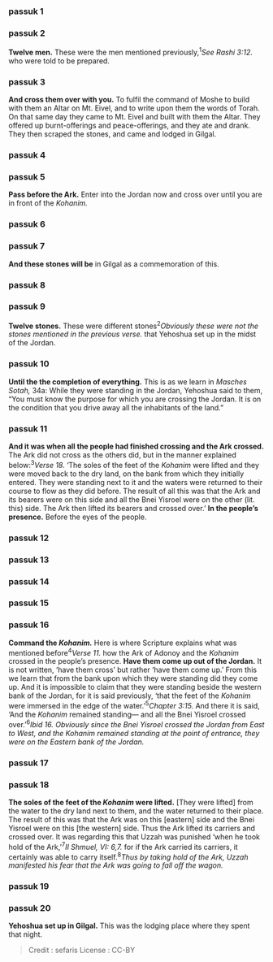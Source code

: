 
### passuk 1

### passuk 2
<b>Twelve men.</b> These were the men mentioned previously,<sup>1</sup><i class="footnote">See Rashi 3:12.</i> who were told to be prepared.

### passuk 3
<b>And cross them over with you.</b> To fulfil the command of Moshe to build with them an Altar on Mt. Eivel, and to write upon them the words of Torah. On that same day they came to Mt. Eivel and built with them the Altar. They offered up burnt-offerings and peace-offerings, and they ate and drank. They then scraped the stones, and came and lodged in Gilgal.

### passuk 4

### passuk 5
<b>Pass before the Ark.</b> Enter into the Jordan now and cross over until you are in front of the <i>Kohanim.</i>

### passuk 6

### passuk 7
<b>And these stones will be</b> in Gilgal as a commemoration of this.

### passuk 8

### passuk 9
<b>Twelve stones.</b> These were different stones<sup>2</sup><i class="footnote">Obviously these were not the stones mentioned in the previous verse.</i> that Yehoshua set up in the midst of the Jordan.

### passuk 10
<b>Until the the completion of everything.</b> This is as we learn in <i>Masches Sotah,</i> 34a: While they were standing in the Jordan, Yehoshua said to them, “You must know the purpose for which you are crossing the Jordan. It is on the condition that you drive away all the inhabitants of the land.”

### passuk 11
<b>And it was when all the people had finished crossing and the Ark crossed.</b> The Ark did not cross as the others did, but in the manner explained below:<sup>3</sup><i class="footnote">Verse 18.</i> ‘The soles of the feet of the <i>Kohanim</i> were lifted and they were moved back to the dry land, on the bank from which they initially entered. They were standing next to it and the waters were returned to their course to flow as they did before. The result of all this was that the Ark and its bearers were on this side and all the Bnei Yisroel were on the other (lit. this) side. The Ark then lifted its bearers and crossed over.’
<b>In the people’s presence.</b> Before the eyes of the people.

### passuk 12

### passuk 13

### passuk 14

### passuk 15

### passuk 16
<b>Command the <i>Kohanim.</i></b> Here is where Scripture explains what was mentioned before<sup>4</sup><i class="footnote">Verse 11.</i> how the Ark of Adonoy and the <i>Kohanim</i> crossed in the people’s presence.
<b>Have them come up out of the Jordan.</b> It is not written, ‘have them cross’ but rather ‘have them come up.’ From this we learn that from the bank upon which they were standing did they come up. And it is impossible to claim that they were standing beside the western bank of the Jordan, for it is said previously, ‘that the feet of the <i>Kohanim</i> were immersed in the edge of the water.’<sup>5</sup><i class="footnote">Chapter 3:15.</i> And there it is said, ‘And the <i>Kohanim</i> remained standing— and all the Bnei Yisroel crossed over.’<sup>6</sup><i class="footnote">Ibid 16. Obviously since the Bnei Yisroel crossed the Jordan from East to West, and the <i>Kohanim</i> remained standing at the point of entrance, they were on the Eastern bank of the Jordan.</i>

### passuk 17

### passuk 18
<b>The soles of the feet of the <i>Kohanim</i> were lifted.</b> [They were lifted] from the water to the dry land next to them, and the water returned to their place. The result of this was that the Ark was on this [eastern] side and the Bnei Yisroel were on this [the western] side. Thus the Ark lifted its carriers and crossed over. It was regarding this that Uzzah was punished ‘when he took hold of the Ark,’<sup>7</sup><i class="footnote">II Shmuel, VI: 6,7.</i> for if the Ark carried its carriers, it certainly was able to carry itself.<sup>8</sup><i class="footnote">Thus by taking hold of the Ark, Uzzah manifested his fear that the Ark was going to fall off the wagon.</i>

### passuk 19

### passuk 20
<b>Yehoshua set up in Gilgal.</b> This was the lodging place where they spent that night.

>Credit : sefaris
>License : CC-BY